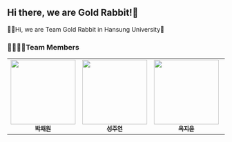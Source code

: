 ## Hi there, we are Gold Rabbit!👋

🙋‍♀️Hi, we are Team Gold Rabbit in Hansung University🌈

### 👨‍👩‍👧‍👧Team Members
<table>
  <tbody>
    <tr>
      <td align="center"><a href="https://github.com/muppychae1"><img src="https://avatars.githubusercontent.com/u/109191101?v=4" width="150px;" alt=""/><br /><sub><b>박채원</b></sub></a><br /></td>
      <td align="center"><a href="https://github.com/Hjwoon"><img src="https://avatars.githubusercontent.com/u/144316432?v=4" width="150px;" alt=""/><br /><sub><b>성주연</b></sub></a><br /></td>
      <td align="center"><a href="https://github.com/jiyoonOk"><img src="https://avatars.githubusercontent.com/u/117191908?v=4" width="150px;" alt=""/><br /><sub><b>옥지윤</b></sub></a><br /></td>
      <td align="center"><a href="https://github.com/Hjwoon"><img src="https://avatars.githubusercontent.com/u/100463930?v=4" width="150px;" alt=""/><br /><sub><b>한지운</b></sub></a><br /></td>
    </tr>
  </tbody>
</table>
<!--

**Here are some ideas to get you started:**

🙋‍♀️ A short introduction - what is your organization all about?
🌈 Contribution guidelines - how can the community get involved?
👩‍💻 Useful resources - where can the community find your docs? Is there anything else the community should know?
🍿 Fun facts - what does your team eat for breakfast?
🧙 Remember, you can do mighty things with the power of [Markdown](https://docs.github.com/github/writing-on-github/getting-started-with-writing-and-formatting-on-github/basic-writing-and-formatting-syntax)
-->
